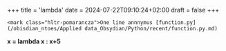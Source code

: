 +++
title = 'lambda'
date = 2024-07-22T09:10:24+02:00
draft = false
+++

    <mark class="hltr-pomarancza">One line annnymus [function.py](/obisdian_ntoes/Applied data_Obsydian/Python/recent/function.py.md) 
</mark>

**x = lambda  x : x+5**

